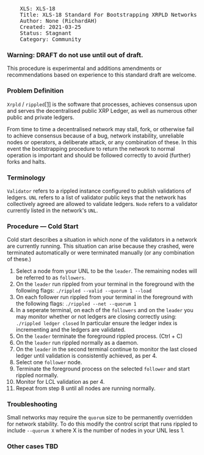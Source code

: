 <pre>
    XLS: XLS-18
    Title: XLS-18 Standard For Bootstrapping XRPLD Networks
    Author: None (RichardAH)
    Created: 2021-03-25
    Status: Stagnant
    Category: Community
</pre>
### Warning: **DRAFT** do not use until out of draft.
This procedure is experimental and additions amendments or recommendations based on experience to this standard draft are welcome.

### Problem Definition
`Xrpld` / `rippled`[[1]](https://github.com/ripple/rippled) is the software that processes, achieves consensus upon and serves the decentralised public XRP Ledger, as well as numerous other public and private ledgers.

From time to time a decentralised network may stall, fork, or otherwise fail to achieve consensus because of a bug, network instability, unreliable nodes or operators, a deliberate attack, or any combination of these. In this event the bootstrapping procedure to return the network to normal operation is important and should be followed correctly to avoid (further) forks and halts.

### Terminology
`Validator` refers to a rippled instance configured to publish validations of ledgers.
`UNL` refers to a list of validator public keys that the network has collectively agreed are allowed to validate ledgers.
`Node` refers to a validator currently listed in the network's `UNL`.


### Procedure — Cold Start
Cold start describes a situation in which *none* of the validators in a network are currently running. This situation can arise because they crashed, were terminated automatically or were terminated manually (or any combination of these.)

1. Select a node from your UNL to be the `leader`. The remaining nodes will be referred to as `followers`.
2. On the `leader` run rippled from your terminal in the foreground with the following flags:
    `./rippled --valid --quorum 1 --load`
3. On each follower run rippled from your terminal in the foreground with the following flags:
    `./rippled --net --quorum 1`
4. In a seperate terminal, on each of the `followers` and on the `leader` you may monitor whether or not ledgers are closing correctly using:
    `./rippled ledger closed`
    In particular ensure the ledger index is incrementing and the ledgers are validated.
5. On the `leader` terminate the foreground rippled process. (Ctrl + C)
6. On the `leader` run rippled normally as a daemon. 
7. On the `leader` in the second terminal continue to monitor the last closed ledger until validation is consistently achieved, as per 4.
8. Select one `follower` node.
9. Terminate the foreground process on the selected `follower` and start rippled normally.
10. Monitor for LCL validation as per 4.
11. Repeat from step 8 until all nodes are running normally.

### Troubleshooting
Small networks may require the `quorum` size to be permanently overridden for network stability. To do this modify the control script that runs rippled to include `--quorum X` where X is the number of nodes in your UNL less 1.


### Other cases TBD
